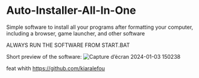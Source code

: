# Auto-Installer-All-In-One
Simple software to install all your programs after formatting your computer, including a browser, game launcher, and other software

ALWAYS RUN THE SOFTWARE FROM START.BAT

Short preview of the software:
![Capture d’écran 2024-01-03 150238](https://github.com/freeman649/Auto-Installer-All-In-One/assets/108530916/85993c56-846e-4e0c-9786-064ea12b6cd7)

feat whith https://github.com/kiaralefou
